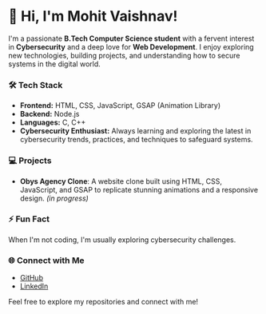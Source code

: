 # 👋 Hi, I'm Mohit Vaishnav!

I'm a passionate **B.Tech Computer Science student** with a fervent interest in **Cybersecurity** and a deep love for **Web Development**. I enjoy exploring new technologies, building projects, and understanding how to secure systems in the digital world.

### 🛠️ Tech Stack

- **Frontend:** HTML, CSS, JavaScript, GSAP (Animation Library)
- **Backend:** Node.js
- **Languages:** C, C++
- **Cybersecurity Enthusiast:** Always learning and exploring the latest in cybersecurity trends, practices, and techniques to safeguard systems.

### 💻 Projects

- **Obys Agency Clone**: A website clone built using HTML, CSS, JavaScript, and GSAP to replicate stunning animations and a responsive design. *(in progress)*

### ⚡ Fun Fact
When I'm not coding, I'm usually exploring cybersecurity challenges.

### 🌐 Connect with Me

- [GitHub](https://github.com/mohitvaishnav56)
- [LinkedIn](www.linkedin.com/in/mohit-vaishnav-50682428b)

Feel free to explore my repositories and connect with me!


